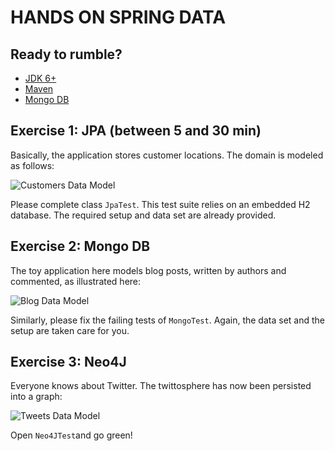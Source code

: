 # HANDS ON SPRING DATA

## Ready to rumble?

 * [JDK 6+](http://www.oracle.com/technetwork/java/javase/downloads/index.html)
 * [Maven](http://maven.apache.org/download.html)
 * [Mongo DB](http://www.mongodb.org/downloads)

## Exercise 1: JPA (between 5 and 30 min)

Basically, the application stores customer locations.
The domain is modeled as follows:

![Customers Data Model](https://raw.github.com/ericbottard/hands-on-spring-data/master/src/etc/doc/diagram-customers.png)

Please complete class `JpaTest`. This test suite relies on an embedded H2 database.
The required setup and data set are already provided.

## Exercise 2: Mongo DB

The toy application here models blog posts, written by authors and commented,
as illustrated here:

![Blog Data Model](https://raw.github.com/ericbottard/hands-on-spring-data/master/src/etc/doc/diagram-blog.png)

Similarly, please fix the failing tests of `MongoTest`.
Again, the data set and the setup are taken care for you.

## Exercise 3: Neo4J

Everyone knows about Twitter. The twittosphere has now been persisted into a graph:

![Tweets Data Model](https://raw.github.com/ericbottard/hands-on-spring-data/master/src/etc/doc/diagram-tweets.png)

Open `Neo4JTest`and go green!
